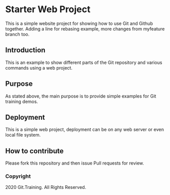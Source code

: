 # Starter Web Project

This is a simple website project for showing how to use Git and Github together. Adding a line for rebasing example, more changes from myfeature branch too.

## Introduction

This is an example to show different parts of the Git repository and various commands using a web project.

## Purpose

As stated above, the main purpose is to provide simple examples for Git training demos.

## Deployment

This is a simple web project, deployment can be on any web server or even local file system.

## How to contribute

Please fork this repository and then issue Pull requests for review.

### Copyright

2020 Git.Training. All Rights Reserved.